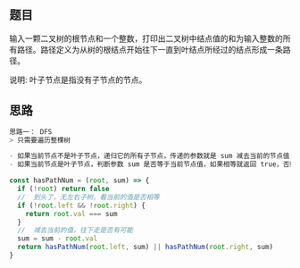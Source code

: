 ## 题目

输入一颗二叉树的根节点和一个整数，打印出二叉树中结点值的和为输入整数的所有路径。路径定义为从树的根结点开始往下一直到叶结点所经过的结点形成一条路径。

说明: 叶子节点是指没有子节点的节点。

## 思路

```js
思路一： DFS
> 只需要遍历整棵树

- 如果当前节点不是叶子节点，递归它的所有子节点，传递的参数就是 sum 减去当前的节点值；
- 如果当前节点是叶子节点，判断参数 sum 是否等于当前节点值，如果相等就返回 true，否则返回 false。

const hasPathNum = (root, sum) => {
  if (!root) return false
  //  到头了，无左右子树，看当前的值是否相等
  if (!root.left && !root.right) {
    return root.val === sum
  }
  //  减去当前的值，往下走是否有可能
  sum = sum - root.val
  return hasPathNum(root.left, sum) || hasPathNum(root.right, sum)
}
```